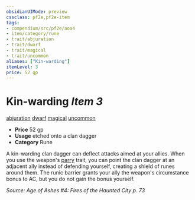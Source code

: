 ```yaml
---
obsidianUIMode: preview
cssclass: pf2e,pf2e-item
tags:
- compendium/src/pf2e/aoa4
- item/category/rune
- trait/abjuration
- trait/dwarf
- trait/magical
- trait/uncommon
aliases: ["Kin-warding"]
itemLevel: 3
price: 52 gp
---
```

# Kin-warding *Item 3*  
[abjuration](../../../rules/traits/abjuration.md)  [dwarf](../../../rules/traits/dwarf.md)  [magical](../../../rules/traits/magical.md)  [uncommon](../../../rules/traits/uncommon.md)  

- **Price** 52 gp
- **Usage** etched onto a clan dagger
- **Category** Rune

A kin-warding clan dagger can deflect attacks aimed at your allies. When you use the weapon's [parry](../../../rules/traits/parry.md) trait, you can point the clan dagger at an adjacent ally instead of defending yourself, creating a shield of runes around them. The runic barrier grants your ally the weapon's circumstance bonus to AC, but you do not gain the bonus yourself.

*Source: Age of Ashes #4: Fires of the Haunted City p. 73*
